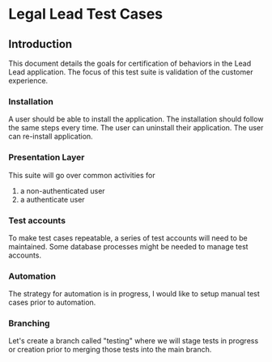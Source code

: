 # Legal Lead Test Cases

## Introduction
This document details the goals for certification of behaviors in the Lead Lead application.
The focus of this test suite is validation of the customer experience.

### Installation
A user should be able to install the application.
The installation should follow the same steps every time.
The user can uninstall their application.
The user can re-install application.

### Presentation Layer
This suite will go over common activities for 
1. a non-authenticated user
1. a authenticate user

### Test accounts
To make test cases repeatable, a series of test accounts will need to be maintained.
Some database processes might be needed to manage test accounts.


### Automation
The strategy for automation is in progress, I would like to setup manual test cases prior to automation.

### Branching
Let's create a branch called "testing" where we will stage tests in progress or creation prior to merging those tests into the main branch.